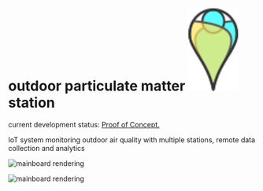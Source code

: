 

# outdoor particulate matter <img alt="opms logo" src="./marker_opms.svg" width="20%"/> station

current development status: [Proof of Concept.](roadmap.md)

IoT system monitoring outdoor air quality with multiple stations, remote data collection and analytics

![mainboard rendering](https://github.com/aleppax/outdoorPMstation/blob/base/casing/pictures/picture_sensors_installed.jpg "an external photo of the installed system")

![mainboard rendering](https://github.com/aleppax/outdoorPMstation/blob/base/casing/pictures/picture_sensors_installer.jpg "a closeup of the installer's little helper")
